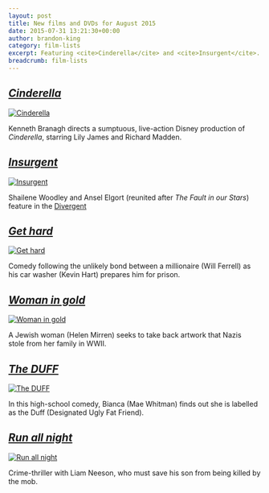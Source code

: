 ```yaml
---
layout: post
title: New films and DVDs for August 2015
date: 2015-07-31 13:21:30+00:00
author: brandon-king
category: film-lists
excerpt: Featuring <cite>Cinderella</cite> and <cite>Insurgent</cite>.
breadcrumb: film-lists
---
```

## [<cite>Cinderella</cite>](https://suffolk.spydus.co.uk/cgi-bin/spydus.exe/ENQ/OPAC/BIBENQ/16320336?QRY=CTIBIB%3C%20IRN(124500)&QRYTEXT=Cinderella)

[![Cinderella](http://suffolklibraries.co.uk/wp-content/uploads/2015/07/cinderella.jpg)](https://suffolk.spydus.co.uk/cgi-bin/spydus.exe/ENQ/OPAC/BIBENQ/16320336?QRY=CTIBIB%3C%20IRN(124500)&QRYTEXT=Cinderella)

Kenneth Branagh directs a sumptuous, live-action Disney production of <cite>Cinderella</cite>, starring Lily James and Richard Madden.

## [<cite>Insurgent</cite>](https://suffolk.spydus.co.uk/cgi-bin/spydus.exe/ENQ/OPAC/BIBENQ/16327758?QRY=CTIBIB%3C%20IRN(5585417)&QRYTEXT=Insurgent%20%5Bvideorecording%5D)

[![Insurgent](http://suffolklibraries.co.uk/wp-content/uploads/2015/07/insurgent.jpg)](https://suffolk.spydus.co.uk/cgi-bin/spydus.exe/ENQ/OPAC/BIBENQ/16327758?QRY=CTIBIB%3C%20IRN(5585417)&QRYTEXT=Insurgent%20%5Bvideorecording%5D)

Shailene Woodley and Ansel Elgort (reunited after <cite>The Fault in our Stars</cite>) feature in the [Divergent](https://suffolk.spydus.co.uk/cgi-bin/spydus.exe/ENQ/OPAC/BIBENQ/18029012?QRY=CTIBIB%3C%20IRN(40612554)&QRYTEXT=Divergent%20%5Bvideorecording%5D)

## [<cite>Get hard</cite>](https://suffolk.spydus.co.uk/cgi-bin/spydus.exe/ENQ/OPAC/BIBENQ/16329151?QRY=CTIBIB%3C%20IRN(51020888)&QRYTEXT=Get%20hard%20%5Bvideorecording%5D)

[![Get hard](http://suffolklibraries.co.uk/wp-content/uploads/2015/07/gethard.jpg)](https://suffolk.spydus.co.uk/cgi-bin/spydus.exe/ENQ/OPAC/BIBENQ/16329151?QRY=CTIBIB%3C%20IRN(51020888)&QRYTEXT=Get%20hard%20%5Bvideorecording%5D)

Comedy following the unlikely bond between a millionaire (Will Ferrell) as his car washer (Kevin Hart) prepares him for prison.

## [<cite>Woman in gold</cite>](https://suffolk.spydus.co.uk/cgi-bin/spydus.exe/ENQ/OPAC/BIBENQ/16330934?QRY=CTIBIB%3C%20IRN(52925644)&QRYTEXT=Woman%20in%20gold%20%5Bvideorecording%5D)

[![Woman in gold](http://suffolklibraries.co.uk/wp-content/uploads/2015/07/womaningold.jpg)](https://suffolk.spydus.co.uk/cgi-bin/spydus.exe/ENQ/OPAC/BIBENQ/16330934?QRY=CTIBIB%3C%20IRN(52925644)&QRYTEXT=Woman%20in%20gold%20%5Bvideorecording%5D)

A Jewish woman (Helen Mirren) seeks to take back artwork that Nazis stole from her family in WWII.

## [<cite>The DUFF</cite>](https://suffolk.spydus.co.uk/cgi-bin/spydus.exe/ENQ/OPAC/BIBENQ/16333926?QRY=CTIBIB%3C%20IRN(37442959)&QRYTEXT=The%20DUFF%20%5Bvideorecording%5D)

[![The DUFF](http://suffolklibraries.co.uk/wp-content/uploads/2015/07/theduff.jpg)](https://suffolk.spydus.co.uk/cgi-bin/spydus.exe/ENQ/OPAC/BIBENQ/16333926?QRY=CTIBIB%3C%20IRN(37442959)&QRYTEXT=The%20DUFF%20%5Bvideorecording%5D)

In this high-school comedy, Bianca (Mae Whitman) finds out she is labelled as the Duff (Designated Ugly Fat Friend).

## [<cite>Run all night</cite>](https://suffolk.spydus.co.uk/cgi-bin/spydus.exe/ENQ/OPAC/BIBENQ/16335124?QRY=CTIBIB%3C%20IRN(46363218)&QRYTEXT=Run%20all%20night%20%5Bvideorecording%5D)

[![Run all night](http://suffolklibraries.co.uk/wp-content/uploads/2015/07/runallnight.jpg)](https://suffolk.spydus.co.uk/cgi-bin/spydus.exe/ENQ/OPAC/BIBENQ/16335124?QRY=CTIBIB%3C%20IRN(46363218)&QRYTEXT=Run%20all%20night%20%5Bvideorecording%5D)

Crime-thriller with Liam Neeson, who must save his son from being killed by the mob.
